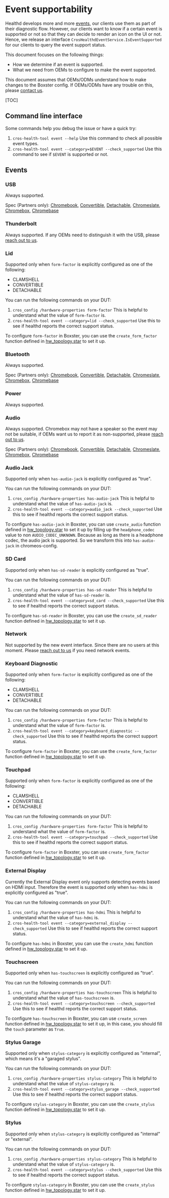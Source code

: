 # Event supportability

Healthd develops more and more
[events](https://chromium.googlesource.com/chromiumos/platform2/+/HEAD/diagnostics/mojom/public/cros_healthd_events.mojom),
our clients use them as part of their diagnostic flow. However, our clients want
to know if a certain event is supported or not so that they can decide to render
an icon on the UI or not. Hence, we release an interface
`CrosHealthdEventService.IsEventSupported` for our clients to query the event
support status.

This document focuses on the following things:
- How we determine if an event is supported.
- What we need from OEMs to configure to make the event supported.

This document assumes that OEMs/ODMs understand how to make changes to the
Boxster config. If OEMs/ODMs have any trouble on this, please
[contact us][team-contact].

[team-contact]: mailto:cros-tdm-tpe-eng@google.com

[TOC]

## Command line interface

Some commands help you debug the issue or have a quick try:

1. `cros-health-tool event --help` Use this command to check all possible event
   types.
2. `cros-health-tool event --category=$EVENT --check_supported` Use this command
   to see if `$EVENT` is supported or not.

## Events

### USB

Always supported.

Spec (Partners only):
[Chromebook](https://chromeos.google.com/partner/dlm/docs/latest-requirements/chromebook.html#usbc-gen-0001-v01),
[Convertible](https://chromeos.google.com/partner/dlm/docs/latest-requirements/convertible.html#usbc-gen-0001-v01),
[Detachable](https://chromeos.google.com/partner/dlm/docs/latest-requirements/detachable.html#usbc-gen-0012-v01),
[Chromeslate](https://chromeos.google.com/partner/dlm/docs/latest-requirements/chromeslate.html#usbc-gen-0005-v01),
[Chromebox](https://chromeos.google.com/partner/dlm/docs/latest-requirements/chromebox.html#usbc-gen-0004-v01),
[Chromebase](https://chromeos.google.com/partner/dlm/docs/latest-requirements/chromebase.html#usb-type-c-ports)

### Thunderbolt

Always supported. If any OEMs need to distinguish it with the USB, please
[reach out to us][team-contact].

### Lid

Supported only when `form-factor` is explicitly configured as one of the
following:
- CLAMSHELL
- CONVERTIBLE
- DETACHABLE

You can run the following commands on your DUT:
1. `cros_config /hardware-properties form-factor` This is helpful to understand
   what the value of `form-factor` is.
2. `cros-health-tool event --category=lid --check_supported` Use this to see if
   healthd reports the correct support status.

To configure `form-factor` in Boxster, you can use the `create_form_factor`
function defined in [hw_topology.star] to set it up.

### Bluetooth

Always supported.

Spec (Partners only):
[Chromebook](https://chromeos.google.com/partner/dlm/docs/latest-requirements/chromebook.html#bt-gen-0001-v01),
[Convertible](https://chromeos.google.com/partner/dlm/docs/latest-requirements/convertible.html#bt-gen-0001-v01),
[Detachable](https://chromeos.google.com/partner/dlm/docs/latest-requirements/detachable.html#bt-gen-0001-v01),
[Chromeslate](https://chromeos.google.com/partner/dlm/docs/latest-requirements/chromeslate.html#bt-gen-0001-v01),
[Chromebox](https://chromeos.google.com/partner/dlm/docs/latest-requirements/chromebox.html#bt-gen-0001-v01),
[Chromebase](https://chromeos.google.com/partner/dlm/docs/latest-requirements/chromebase.html#bt-gen-0001-v01)

### Power

Always supported.

### Audio

Always supported. Chromebox may not have a speaker so the event may not be
suitable, if OEMs want us to report it as non-supported, please
[reach out to us][team-contact].

Spec (Partners only):
[Chromebook](https://chromeos.google.com/partner/dlm/docs/latest-requirements/chromebook.html#spkr-gen-0007-v01),
[Convertible](https://chromeos.google.com/partner/dlm/docs/latest-requirements/convertible.html#spkr-gen-0003-v01),
[Detachable](https://chromeos.google.com/partner/dlm/docs/latest-requirements/detachable.html#spkr-gen-0001-v01),
[Chromeslate](https://chromeos.google.com/partner/dlm/docs/latest-requirements/chromeslate.html#spkr-gen-0005-v01),
[Chromebox](https://chromeos.google.com/partner/dlm/docs/latest-requirements/chromebox.html#spkr-gen-0004-v01),
[Chromebase](https://chromeos.google.com/partner/dlm/docs/latest-requirements/chromebase.html#spkr-gen-0007-v01)

### Audio Jack

Supported only when `has-audio-jack` is explicitly configured as "true".

You can run the following commands on your DUT:
1. `cros_config /hardware-properties has-audio-jack` This is helpful to
   understand what the value of `has-audio-jack` is.
2. `cros-health-tool event --category=audio_jack --check_supported` Use this
   to see if healthd reports the correct support status.

To configure `has-audio-jack` in Boxster, you can use `create_audio` function
defined in [hw_topology.star] to set it up by filling up the `headphone_codec`
value to non `AUDIO_CODEC_UNKNOWN`. Because as long as there is a headphone
codec, the audio jack is supported. So we transform this into `has-audio-jack`
in chromeos-config.

### SD Card

Supported only when `has-sd-reader` is explicitly configured as "true".

You can run the following commands on your DUT:
1. `cros_config /hardware-properties has-sd-reader` This is helpful to
   understand what the value of `has-sd-reader` is.
2. `cros-health-tool event --category=sd_card --check_supported` Use this to see
   if healthd reports the correct support status.

To configure `has-sd-reader` in Boxster, you can use the `create_sd_reader`
function defined in [hw_topology.star] to set it up.

### Network

Not supported by the new event interface. Since there are no users at this
moment. Please [reach out to us][team-contact] if you need network events.

### Keyboard Diagnostic

Supported only when `form-factor` is explicitly configured as one of the
following:
- CLAMSHELL
- CONVERTIBLE
- DETACHABLE

You can run the following commands on your DUT:
1. `cros_config /hardware-properties form-factor` This is helpful to understand
   what the value of `form-factor` is.
2. `cros-health-tool event --category=keyboard_diagnostic --check_supported` Use
   this to see if healthd reports the correct support status.

To configure `form-factor` in Boxster, you can use the `create_form_factor`
function defined in [hw_topology.star] to set it up.

### Touchpad

Supported only when `form-factor` is explicitly configured as one of the
following:
- CLAMSHELL
- CONVERTIBLE
- DETACHABLE

You can run the following commands on your DUT:
1. `cros_config /hardware-properties form-factor` This is helpful to understand
   what the value of `form-factor` is.
2. `cros-health-tool event --category=touchpad --check_supported` Use this to
   see if healthd reports the correct support status.

To configure `form-factor` in Boxster, you can use `create_form_factor` function
defined in [hw_topology.star] to set it up.

### External Display

Currently the External Display event only supports detecting events based on
HDMI input. Therefore the event is supported only when `has-hdmi` is explicitly
configured as "true".

You can run the following commands on your DUT:
1. `cros_config /hardware-properties has-hdmi` This is helpful to understand
   what the value of `has-hdmi` is.
2. `cros-health-tool event --category=external_display --check_supported` Use this
   to see if healthd reports the correct support status.

To configure `has-hdmi` in Boxster, you can use the `create_hdmi` function
defined in [hw_topology.star] to set it up.

### Touchscreen

Supported only when `has-touchscreen` is explicitly configured as "true".

You can run the following commands on your DUT:
1. `cros_config /hardware-properties has-touchscreen` This is helpful to
   understand what the value of `has-touchscreen` is.
2. `cros-health-tool event --category=touchscreen --check_supported` Use this
   to see if healthd reports the correct support status.

To configure `has-touchscreen` in Boxster, you can use `create_screen` function
defined in [hw_topology.star] to set it up, in this case, you should fill the
`touch` parameter as `True`.

### Stylus Garage

Supported only when `stylus-category` is explicitly configured as "internal",
which means it's a "garaged stylus".

You can run the following commands on your DUT:
1. `cros_config /hardware-properties stylus-category` This is helpful to
   understand what the value of `stylus-category` is.
2. `cros-health-tool event --category=stylus_garage --check_supported` Use this
   to see if healthd reports the correct support status.

To configure `stylus-category` in Boxster, you can use the `create_stylus`
function defined in [hw_topology.star] to set it up.

### Stylus

Supported only when `stylus-category` is explicitly configured as "internal" or
"external".

You can run the following commands on your DUT:
1. `cros_config /hardware-properties stylus-category` This is helpful to
   understand what the value of `stylus-category` is.
2. `cros-health-tool event --category=stylus --check_supported` Use this to see
   if healthd reports the correct support status.

To configure `stylus-category` in Boxster, you can use the `create_stylus`
function defined in [hw_topology.star] to set it up.

[hw_topology.star]: https://chromium.googlesource.com/chromiumos/config/+/refs/heads/main/util/hw_topology.star
